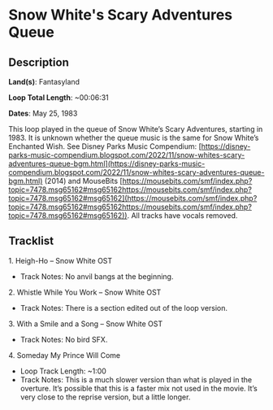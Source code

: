 # Snow White's Scary Adventures Queue

## Description

**Land(s)**: Fantasyland

**Loop Total Length**: ~00:06:31

**Dates**: May 25, 1983

This loop played in the queue of Snow White’s Scary Adventures, starting in 1983. It is unknown whether the queue music is the same for Snow White’s Enchanted Wish. See Disney Parks Music Compendium: [https://disney-parks-music-compendium.blogspot.com/2022/11/snow-whites-scary-adventures-queue-bgm.html](https://disney-parks-music-compendium.blogspot.com/2022/11/snow-whites-scary-adventures-queue-bgm.html) (2014) and MouseBits [https://mousebits.com/smf/index.php?topic=7478.msg65162#msg65162https://mousebits.com/smf/index.php?topic=7478.msg65162#msg65162](https://mousebits.com/smf/index.php?topic=7478.msg65162#msg65162https://mousebits.com/smf/index.php?topic=7478.msg65162#msg65162)). All tracks have vocals removed.

## Tracklist

1\. Heigh-Ho – Snow White OST

- Track Notes: No anvil bangs at the beginning.

2\. Whistle While You Work – Snow White OST

- Track Notes: There is a section edited out of the loop version.

3\. With a Smile and a Song – Snow White OST

- Track Notes: No bird SFX.

4\. Someday My Prince Will Come

- Loop Track Length: ~1:00
- Track Notes: This is a much slower version than what is played in the overture. It’s possible that this is a faster mix not used in the movie. It’s very close to the reprise version, but a little longer.
